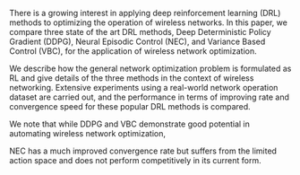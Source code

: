 There is a growing interest in applying deep reinforcement learning (DRL) methods to optimizing the operation of wireless networks. In this paper, we compare three state of the art DRL methods, Deep Deterministic Policy Gradient (DDPG), Neural Episodic Control (NEC), and Variance Based Control (VBC), for the application of wireless network optimization. 

We describe how the general network optimization problem is formulated as RL and give details of the three methods in the context of wireless networking. Extensive experiments using a real-world network operation dataset are carried out, and the performance in terms of improving rate and convergence speed for these popular DRL methods is compared. 

We note that while DDPG and VBC demonstrate good potential in automating wireless network optimization, 

NEC has a much improved convergence rate but suffers from the limited action space and does not perform competitively in its current form.